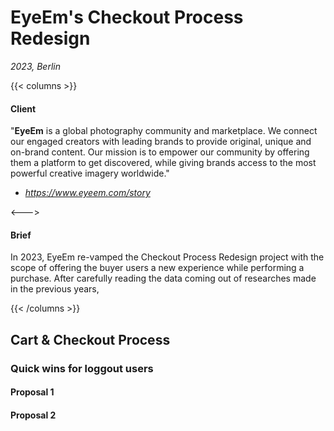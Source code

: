 # EyeEm's Checkout Process Redesign

_2023, Berlin_

{{< columns >}} <!-- begin columns block -->

#### Client

"**EyeEm** is a global photography community and marketplace. We connect our engaged creators with leading brands to provide original, unique and on-brand content. Our mission is to empower our community by offering them a platform to get discovered, while giving brands access to the most powerful creative imagery worldwide."

- _https://www.eyeem.com/story_

<---> <!-- magic separator, between columns -->

#### Brief

In 2023, EyeEm re-vamped the Checkout Process Redesign project with the scope of offering the buyer users a new experience while performing a purchase. After carefully reading the data coming out of researches made in the previous years,

{{< /columns >}}

## Cart & Checkout Process

### Quick wins for loggout users

#### Proposal 1

#### Proposal 2
